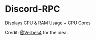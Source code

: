 # Discord-RPC


Displays CPU & RAM Usage + CPU Cores

Credit: [@Verbes4](https://github.com/verbes4) for the idea.
